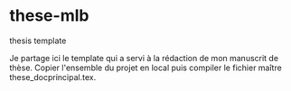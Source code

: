 # these-mlb
thesis template

Je partage ici le template qui a servi à la rédaction de mon manuscrit de thèse. Copier l'ensemble du projet en local puis compiler le fichier maître these_docprincipal.tex. 
